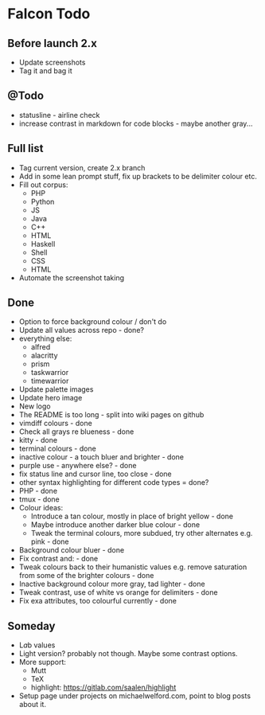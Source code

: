 # Falcon Todo

## Before launch 2.x
* Update screenshots
* Tag it and bag it

## @Todo
* statusline - airline check
* increase contrast in markdown for code blocks - maybe another gray...

## Full list
* Tag current version, create 2.x branch
* Add in some lean prompt stuff, fix up brackets to be delimiter colour etc.
* Fill out corpus:
  * PHP
  * Python
  * JS
  * Java
  * C++
  * HTML
  * Haskell
  * Shell
  * CSS
  * HTML
* Automate the screenshot taking

## Done
* Option to force background colour / don't do
* Update all values across repo - done?
* everything else:
  * alfred
  * alacritty
  * prism
  * taskwarrior
  * timewarrior
* Update palette images
* Update hero image
* New logo
* The README is too long - split into wiki pages on github
* vimdiff colours - done
* Check all grays re blueness - done
* kitty - done
* terminal colours - done
* inactive colour - a touch bluer and brighter - done
* purple use - anywhere else? - done
* fix status line and cursor line, too close - done
* other syntax highlighting for different code types = done?
* PHP - done
* tmux - done
* Colour ideas:
  * Introduce a tan colour, mostly in place of bright yellow - done
  * Maybe introduce another darker blue colour - done
  * Tweak the terminal colours, more subdued, try other alternates e.g. pink - done
* Background colour bluer - done
* Fix contrast and: - done
* Tweak colours back to their humanistic values e.g. remove saturation from some of the brighter colours - done
* Inactive background colour more gray, tad lighter - done
* Tweak contrast, use of white vs orange for delimiters - done
* Fix exa attributes, too colourful currently - done

## Someday
* L*a*b values
* Light version? probably not though. Maybe some contrast options.
* More support:
  * Mutt
  * TeX
  * highlight: https://gitlab.com/saalen/highlight
* Setup page under projects on michaelwelford.com, point to blog posts about it.
